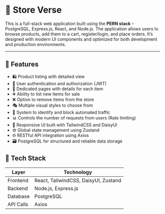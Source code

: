 # 🛒 Store Verse

This is a full-stack web application built using the **PERN stack** – PostgreSQL, Express.js, React, and Node.js. The application allows users to browse products, add them to a cart, register/login, and place orders. It’s designed with modern UI components and optimized for both development and production environments.

---

## 🚀 Features

- 🛍️ Product listing with detailed view  
- 👤 User authentication and authorization (JWT)  
- 🛒 Dedicated pages with details for each item  
- ➕ Ability to list new items for sale  
- ❌ Option to remove items from the store  
- 🎭 Multiple visual styles to choose from  
- 🤖 System to identify and block automated traffic  
- 📊 Controls the number of requests from users (Rate limiting)  
- 🎨 Responsive UI built with TailwindCSS and DaisyUI  
- ⚙️ Global state management using Zustand  
- 🌐 RESTful API integration using Axios  
- 🗃️ PostgreSQL for structured and reliable data storage  



## 🧱 Tech Stack

| Layer     | Technology                          |
|-----------|--------------------------------------|
| Frontend  | React, TailwindCSS, DaisyUI, Zustand |
| Backend   | Node.js, Express.js                 |
| Database  | PostgreSQL                          |
| API Calls | Axios                               |




